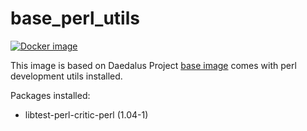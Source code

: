 # base_perl_utils

[![Docker image](https://img.shields.io/badge/docker-latest-blue.svg)](https://hub.docker.com/r/daedalusproject/base_perl_utils)

This image is based on Daedalus Project [base image](/base) comes with perl development utils installed.

Packages installed:

 * libtest-perl-critic-perl (1.04-1)
